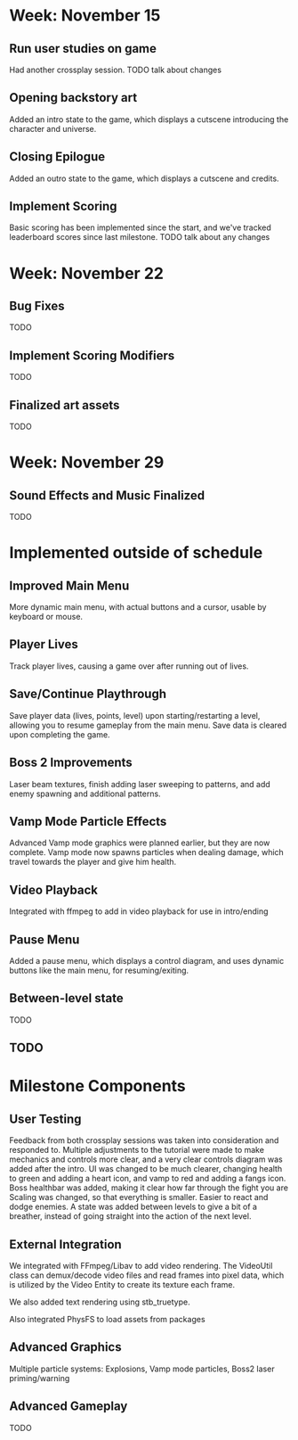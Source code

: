 # Week: November 15

## Run user studies on game
Had another crossplay session. TODO talk about changes

## Opening backstory art
Added an intro state to the game, which displays a cutscene introducing the character and universe.

## Closing Epilogue
Added an outro state to the game, which displays a cutscene and credits.

## Implement Scoring
Basic scoring has been implemented since the start, and we've tracked leaderboard scores since last milestone.
TODO talk about any changes

# Week: November 22

## Bug Fixes
TODO

## Implement Scoring Modifiers
TODO

## Finalized art assets
TODO

# Week: November 29

## Sound Effects and Music Finalized
TODO


# Implemented outside of schedule

## Improved Main Menu
More dynamic main menu, with actual buttons and a cursor, usable by keyboard or mouse.

## Player Lives
Track player lives, causing a game over after running out of lives.

## Save/Continue Playthrough
Save player data (lives, points, level) upon starting/restarting a level, allowing you to resume gameplay from the main menu.
Save data is cleared upon completing the game.

## Boss 2 Improvements
Laser beam textures, finish adding laser sweeping to patterns, and add enemy spawning and additional patterns.

## Vamp Mode Particle Effects
Advanced Vamp mode graphics were planned earlier, but they are now complete. Vamp mode now spawns particles when dealing damage, which travel towards the player and give him health.

## Video Playback
Integrated with ffmpeg to add in video playback for use in intro/ending

## Pause Menu
Added a pause menu, which displays a control diagram, and uses dynamic buttons like the main menu, for resuming/exiting.

## Between-level state
TODO

## TODO

# Milestone Components

## User Testing
Feedback from both crossplay sessions was taken into consideration and responded to. 
Multiple adjustments to the tutorial were made to make mechanics and controls more clear, and a very clear controls diagram was added after the intro.
UI was changed to be much clearer, changing health to green and adding a heart icon, and vamp to red and adding a fangs icon.
Boss healthbar was added, making it clear how far through the fight you are
Scaling was changed, so that everything is smaller. Easier to react and dodge enemies.
A state was added between levels to give a bit of a breather, instead of going straight into the action of the next level.


## External Integration
We integrated with FFmpeg/Libav to add video rendering. 
The VideoUtil class can demux/decode video files and read frames into pixel data, which is utilized by the Video Entity to create its texture each frame.

We also added text rendering using stb_truetype.

Also integrated PhysFS to load assets from packages

## Advanced Graphics
Multiple particle systems: Explosions, Vamp mode particles, Boss2 laser priming/warning

## Advanced Gameplay
TODO